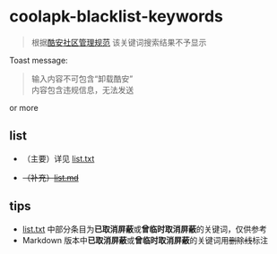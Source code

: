 # coolapk-blacklist-keywords

> 根据[酷安社区管理规范](https://github.com/Coolapk-Fan/communitySpecification) 该关键词搜索结果不予显示

Toast message: 

> 输入内容不可包含“卸载酷安”<br>
 内容包含违规信息，无法发送


 or more
## list
-  （主要）详见 [list.txt](https://github.com/Coolapk-Fan/coolapk-blacklist-keywords/blob/master/list.txt)

-  ~~（补充）[list.md](https://github.com/Coolapk-Fan/coolapk-blacklist-keywords/blob/master/list.txt)~~
## tips
-  [list.txt](https://github.com/Coolapk-Fan/coolapk-blacklist-keywords/blob/master/list.txt) 中部分条目为**已取消屏蔽**或**曾临时取消屏蔽**的关键词，仅供参考
-  Markdown 版本中**已取消屏蔽**或**曾临时取消屏蔽**的关键词用~~删除线~~标注

